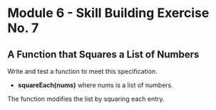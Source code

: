 # Module 6 - Skill Building Exercise No. 7

## A Function that Squares a List of Numbers

Write and test a function to meet this specification.

- **squareEach(nums)** where nums is a list of numbers.

The function modifies the list by squaring each entry.